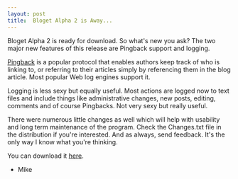 ```yaml
---
layout: post
title:  Bloget Alpha 2 is Away...
---
```

Bloget Alpha 2 is ready for download. So what's new you ask? The two major new features of this release are Pingback support and logging.   
  
[Pingback](http://www.hixie.ch/specs/pingback/pingback) is a popular protocol that enables authors keep track of who is linking to, or referring to their articles simply by referencing them in the blog article. Most popular Web log engines support it.  
  
Logging is less sexy but equally useful. Most actions are logged now to text files and include things like administrative changes, new posts, editing, comments and of course Pingbacks. Not very sexy but really useful.  
  
There were numerous little changes as well which will help with usability and long term maintenance of the program. Check the Changes.txt file in the distribution if you're interested. And as always, send feedback. It's the only way I know what you're thinking.

You can download it [here](/downloads).  
  
- Mike  
  


